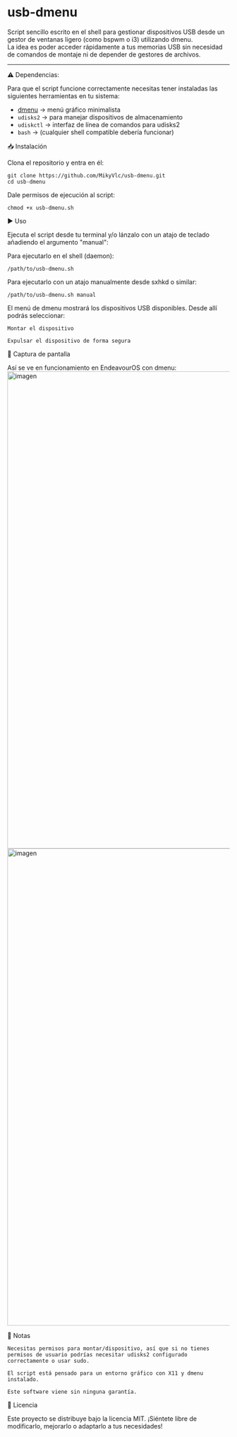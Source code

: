 # usb-dmenu

Script sencillo escrito en el shell para gestionar dispositivos USB desde un gestor de ventanas ligero (como bspwm o i3) utilizando dmenu.  
La idea es poder acceder rápidamente a tus memorias USB sin necesidad de comandos de montaje ni de depender de gestores de archivos.

---

⚠️ Dependencias:

Para que el script funcione correctamente necesitas tener instaladas las siguientes herramientas en tu sistema:

- [dmenu](https://tools.suckless.org/dmenu/) → menú gráfico minimalista  
- `udisks2` → para manejar dispositivos de almacenamiento  
- `udiskctl` → interfaz de línea de comandos para udisks2  
- `bash` → (cualquier shell compatible debería funcionar)  


📥 Instalación

Clona el repositorio y entra en él:

    git clone https://github.com/MikyVlc/usb-dmenu.git
    cd usb-dmenu

Dale permisos de ejecución al script:

    chmod +x usb-dmenu.sh


▶️ Uso

Ejecuta el script desde tu terminal y/o lánzalo con un atajo de teclado añadiendo el argumento "manual":

Para ejecutarlo en el shell (daemon):

    /path/to/usb-dmenu.sh
    
Para ejecutarlo con un atajo manualmente desde sxhkd o similar:

    /path/to/usb-dmenu.sh manual
    
El menú de dmenu mostrará los dispositivos USB disponibles.
Desde allí podrás seleccionar:

    Montar el dispositivo

    Expulsar el dispositivo de forma segura

📸 Captura de pantalla

Así se ve en funcionamiento en EndeavourOS con dmenu:
<img width="1920" height="1080" alt="imagen" src="https://github.com/user-attachments/assets/2e73ad4e-288b-44a8-88d3-5c3728de7b38" />
<img width="1920" height="1080" alt="imagen" src="https://github.com/user-attachments/assets/b65e5a84-2949-44d7-9162-65cb3a54d032" />


📌 Notas

    Necesitas permisos para montar/dispositivo, así que si no tienes permisos de usuario podrías necesitar udisks2 configurado correctamente o usar sudo.

    El script está pensado para un entorno gráfico con X11 y dmenu instalado.

    Este software viene sin ninguna garantía.


📜 Licencia

Este proyecto se distribuye bajo la licencia MIT.
¡Siéntete libre de modificarlo, mejorarlo o adaptarlo a tus necesidades!
